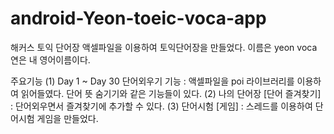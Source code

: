# android-Yeon-toeic-voca-app

해커스 토익 단어장 액셀파일을 이용하여 토익단어장을 만들었다. 이름은 yeon voca
연은 내 영어이름이다.

주요기능
(1) Day 1 ~ Day 30 단어외우기 기능  : 액셀파일을 poi 라이브러리를 이용하여 읽어들였다. 단어 뜻 숨기기와 같은 기능들이 있다.
(2) 나의 단어장 [단어 즐겨찾기]  : 단어외우면서 즐겨찾기에 추가할 수 있다.
(3) 단어시험 [게임]  : 스레드를 이용하여 단어시험 게임을 만들었다.


